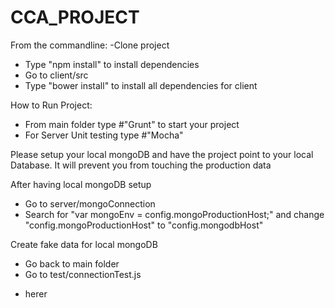 # CCA_PROJECT
From the commandline:
-Clone project
- Type "npm install" to install dependencies
- Go to client/src
- Type "bower install" to install all dependencies for client

How to Run Project:
- From main folder type #"Grunt" to start your project
- For Server Unit testing type #"Mocha"

Please setup your local mongoDB and have the project point to your local Database. It will prevent you from touching the production data

After having local mongoDB setup
- Go to server/mongoConnection
- Search for "var mongoEnv = config.mongoProductionHost;" and change "config.mongoProductionHost" to "config.mongodbHost"

Create fake data for local mongoDB
- Go back to main folder
- Go to test/connectionTest.js

* herer
